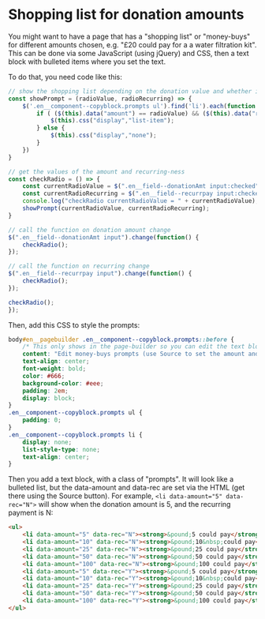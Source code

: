 # Shopping list for donation amounts
You might want to have a page that has a "shopping list" or "money-buys" for different amounts chosen, e.g. "£20 could pay for a a water filtration kit". 
This can be done via some JavaScript (using jQuery) and CSS, then a text block with bulleted items where you set the text.

To do that, you need code like this:

```js
// show the shopping list depending on the donation value and whether it is recurring or not:
const showPrompt = (radioValue, radioRecurring) => {
    $('.en__component--copyblock.prompts ul').find('li').each(function () {
        if ( ($(this).data("amount") == radioValue) && ($(this).data("rec") == radioRecurring) ){
            $(this).css("display","list-item");
        } else {
            $(this).css("display","none");
        }
    })
}

// get the values of the amount and recurring-ness
const checkRadio = () => {
    const currentRadioValue = $(".en__field--donationAmt input:checked").val();
    const currentRadioRecurring = $(".en__field--recurrpay input:checked").val();
    console.log("checkRadio currentRadioValue = " + currentRadioValue);
    showPrompt(currentRadioValue, currentRadioRecurring);
}       

// call the function on donation amount change
$(".en__field--donationAmt input").change(function() {
    checkRadio();
});

// call the function on recurring change
$(".en__field--recurrpay input").change(function() {
    checkRadio();
});

checkRadio();
});
```

Then, add this CSS to style the prompts:

```css
body#en__pagebuilder .en__component--copyblock.prompts::before {
    /* This only shows in the page-builder so you can edit the text block */
    content: "Edit money-buys prompts (use Source to set the amount and recurring flags)";
    text-align: center;
    font-weight: bold;
    color: #666;
    background-color: #eee;
    padding: 2em;
    display: block;
}
.en__component--copyblock.prompts ul {
    padding: 0;
}
.en__component--copyblock.prompts li {
    display: none;
    list-style-type: none;
    text-align: center;
}
```

Then you add a text block, with a class of "prompts". 
It will look like a bulleted list, but the data-amount and data-rec are set via the HTML (get there using the Source button).
For example, ```<li data-amount="5" data-rec="N">``` will show when the donation amount is 5, and the recurring payment is N:

```html
<ul>
	<li data-amount="5" data-rec="N"><strong>&pound;5 could pay</strong> for xxx...</li>
	<li data-amount="10" data-rec="N"><strong>&pound;10&nbsp;could pay</strong> for xxx...</li>
	<li data-amount="25" data-rec="N"><strong>&pound;25 could pay</strong> for xxx...</li>
	<li data-amount="50" data-rec="N"><strong>&pound;50 could pay</strong> for xxx...</li>
	<li data-amount="100" data-rec="N"><strong>&pound;100 could pay</strong> for xxx...</li>
	<li data-amount="5" data-rec="Y"><strong>&pound;5 could pay</strong> for xxx...</li>
	<li data-amount="10" data-rec="Y"><strong>&pound;10&nbsp;could pay</strong> for xxx...</li>
	<li data-amount="25" data-rec="Y"><strong>&pound;25 could pay</strong> for xxx...</li>
	<li data-amount="50" data-rec="Y"><strong>&pound;50 could pay</strong> for xxx...</li>
	<li data-amount="100" data-rec="Y"><strong>&pound;100 could pay</strong> for xxx...</li>
</ul>
```
